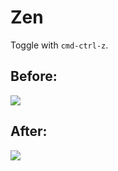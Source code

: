 # Zen

Toggle with `cmd-ctrl-z`.

## Before:

![](http://cl.ly/U8Hk/content.png)

## After:

![](http://cl.ly/U8hb/content.png)
